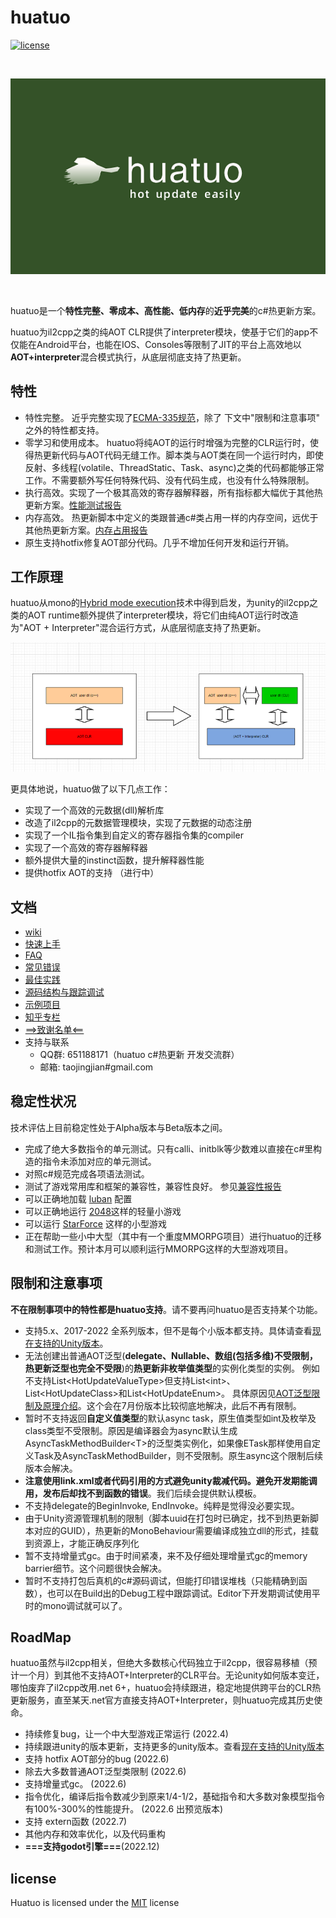 
# huatuo

[![license](http://img.shields.io/badge/license-MIT-blue.svg)](https://opensource.org/licenses/MIT)

<br/>

![icon](docs/images/logo.png)

<br/>

huatuo是一个**特性完整、零成本、高性能、低内存**的**近乎完美**的c#热更新方案。

huatuo为il2cpp之类的纯AOT CLR提供了interpreter模块，使基于它们的app不仅能在Android平台，也能在IOS、Consoles等限制了JIT的平台上高效地以**AOT+interpreter**混合模式执行，从底层彻底支持了热更新。

## 特性

- 特性完整。 近乎完整实现了[ECMA-335规范](https://www.ecma-international.org/publications-and-standards/standards/ecma-335/)，除了 下文中"限制和注意事项" 之外的特性都支持。
- 零学习和使用成本。 huatuo将纯AOT的运行时增强为完整的CLR运行时，使得热更新代码与AOT代码无缝工作。脚本类与AOT类在同一个运行时内，即使反射、多线程(volatile、ThreadStatic、Task、async)之类的代码都能够正常工作。不需要额外写任何特殊代码、没有代码生成，也没有什么特殊限制。
- 执行高效。实现了一个极其高效的寄存器解释器，所有指标都大幅优于其他热更新方案。[性能测试报告](docs/benchmark.md)
- 内存高效。 热更新脚本中定义的类跟普通c#类占用一样的内存空间，远优于其他热更新方案。[内存占用报告](docs/memory.md)
- 原生支持hotfix修复AOT部分代码。几乎不增加任何开发和运行开销。

## 工作原理

huatuo从mono的[Hybrid mode execution](https://developpaper.com/new-net-interpreter-mono-has-arrived/)技术中得到启发，为unity的il2cpp之类的AOT runtime额外提供了interpreter模块，将它们由纯AOT运行时改造为"AOT + Interpreter"混合运行方式，从底层彻底支持了热更新。

![icon](docs/images/architecture.png)

更具体地说，huatuo做了以下几点工作：

- 实现了一个高效的元数据(dll)解析库
- 改造了il2cpp的元数据管理模块，实现了元数据的动态注册
- 实现了一个IL指令集到自定义的寄存器指令集的compiler
- 实现了一个高效的寄存器解释器
- 额外提供大量的instinct函数，提升解释器性能
- 提供hotfix AOT的支持 （进行中）

## 文档

- [wiki](docs/home.md)
- [快速上手](docs/start_up.md)
- [FAQ](docs/FAQ.md)
- [常见错误](docs/common_errors.md)
- [最佳实践](docs/best_practices.md)
- [源码结构与跟踪调试](docs/source_inspect.md)
- [示例项目](https://github.com/focus-creative-games/huatuo_trial)
- [知乎专栏](https://www.zhihu.com/column/c_1489549396035870720)
- [==>致谢名单<==](docs/donate.md)
- 支持与联系
  - QQ群: 651188171（huatuo c#热更新 开发交流群）
  - 邮箱: taojingjian#gmail.com

## 稳定性状况

技术评估上目前稳定性处于Alpha版本与Beta版本之间。

- 完成了绝大多数指令的单元测试。只有calli、initblk等少数难以直接在c#里构造的指令未添加对应的单元测试。
- 对照c#规范完成各项语法测试。
- 测试了游戏常用库和框架的兼容性，兼容性良好。 参见[兼容性报告](docs/compatible.md)
- 可以正确地加载 [luban](https://github.com/focus-creative-games/luban) 配置
- 可以正确地运行 [2048](https://github.com/dgkanatsios/2048)这样的轻量小游戏
- 可以运行 [StarForce](https://github.com/EllanJiang/StarForce) 这样的小型游戏
- 正在帮助一些小中大型（其中有一个重度MMORPG项目）进行huatuo的迁移和测试工作。预计本月可以顺利运行MMORPG这样的大型游戏项目。

## 限制和注意事项

**不在限制事项中的特性都是huatuo支持**。请不要再问huatuo是否支持某个功能。

- 支持5.x、2017-2022 全系列版本，但不是每个小版本都支持。具体请查看[现在支持的Unity版本](docs/support_versions.md)。
- 无法创建出普通AOT泛型(**delegate、Nullable、数组(包括多维)不受限制，热更新泛型也完全不受限**)的**热更新非枚举值类型**的实例化类型的实例。 例如不支持List&lt;HotUpdateValueType&gt;但支持List&lt;int&gt;、List&lt;HotUpdateClass&gt;和List&lt;HotUpdateEnum&gt;。 具体原因见[AOT泛型限制及原理介绍](docs/generic_limit.md)。这个会在7月份版本比较彻底地解决，此后不再有限制。
- 暂时不支持返回**自定义值类型**的默认async task，原生值类型如int及枚举及class类型不受限制。原因是编译器会为async默认生成 AsyncTaskMethodBuilder&lt;T&gt;的泛型类实例化，如果像ETask那样使用自定义Task及AsyncTaskMethodBuilder，则不受限制。原生async这个限制后续版本会解决。
- **注意使用link.xml或者代码引用的方式避免unity裁减代码。避免开发期能调用，发布后却找不到函数的错误**。我们后续会提供默认模板。
- 不支持delegate的BeginInvoke, EndInvoke。纯粹是觉得没必要实现。
- 由于Unity资源管理机制的限制（脚本uuid在打包时已确定，找不到热更新脚本对应的GUID），热更新的MonoBehaviour需要编译成独立dll的形式，挂载到资源上，才能正确反序列化
- 暂不支持增量式gc。由于时间紧凑，来不及仔细处理增量式gc的memory barrier细节。这个问题很快会解决。
- 暂时不支持打包后真机的c#源码调试，但能打印错误堆栈（只能精确到函数），也可以在Build出的Debug工程中跟踪调试。Editor下开发期调试使用平时的mono调试就可以了。

## RoadMap

huatuo虽然与il2cpp相关，但绝大多数核心代码独立于il2cpp，很容易移植（预计一个月）到其他不支持AOT+Interpreter的CLR平台。无论unity如何版本变迁，哪怕废弃了il2cpp改用.net 6+，huatuo会持续跟进，稳定地提供跨平台的CLR热更新服务，直至某天.net官方直接支持AOT+Interpreter，则huatuo完成其历史使命。

- 持续修复bug，让一个中大型游戏正常运行 (2022.4)
- 持续跟进unity的版本更新，支持更多的unity版本。查看[现在支持的Unity版本](docs/support_versions.md)
- 支持 hotfix AOT部分的bug (2022.6)
- 除去大多数普通AOT泛型类限制 (2022.6)
- 支持增量式gc。 (2022.6)
- 指令优化，编译后指令数减少到原来1/4-1/2，基础指令和大多数对象模型指令有100%-300%的性能提升。 (2022.6 出预览版本)
- 支持 extern函数 (2022.7)
- 其他内存和效率优化，以及代码重构
- **===支持godot引擎===**(2022.12)

## license

Huatuo is licensed under the [MIT](https://github.com/focus-creative-games/luban/blob/main/LICENSE.TXT) license
